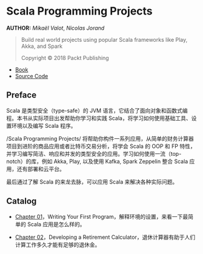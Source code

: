 # Scala Programming Projects

**AUTHOR:** *Mikaël Valot*, *Nicolas Jorand*

> Build real world projects using popular Scala frameworks like Play, Akka, and Spark
> 
> Copyright © 2018 Packt Publishing

- [Book](https://books.google.com/books?id=aP1wDwAAQBAJ&printsec=frontcover&hl=zh-CN&source=gbs_ge_summary_r&cad=0#v=onepage&q&f=false)
- [Source Code](https://github.com/PacktPublishing/Scala-Programming-Projects)


## Preface

Scala 是类型安全（type-safe）的 JVM 语言，它结合了面向对象和函数式编程。本书从实际项目出发帮助你学习和实践 Scala，将学习如何使用基础工具、设置环境以及编写 Scala 程序。

/Scala Programming Projects/ 将帮助你构件一系列应用，从简单的财务计算器项目到进阶的商品应用或者比特币交易分析，将学会 Scala 的 OOP 和 FP 特性，并学习编写简洁、响应和并发的类型安全的应用。学习如何使用一流（top-notch）的库，例如 Akka, Play, 以及使用 Kafka, Spark Zeppelin 整合 Scala 应用，还有部署和云平台。

最后通过了解 Scala 的来龙去脉，可以应用 Scala 来解决各种实际问题。

## Catalog

- [Chapter 01](https://github.com/keer2345/scala-programming-projects/tree/main/chapter01)，Writing Your First Program，解释环境的设置，来看一下最简单的 Scala 应用是怎么样的。


- [Chapter 02](https://github.com/keer2345/scala-programming-projects/tree/main/chapter02)，Developing a Retirement Calculator，退休计算器有助于人们计算工作多久才能有足够的退休金。
